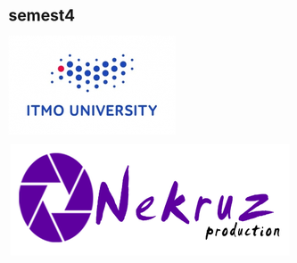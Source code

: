 # semest4
![Image alt](https://github.com/nekruz03/semest4/blob/main/0.jpeg)

<img align="right" width="500" height="200" src="https://github.com/nekruz03/semest4/blob/main/NK%20Logo.jpg">



